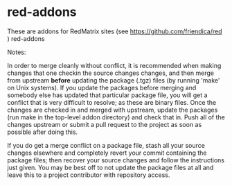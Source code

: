 red-addons
==========

These are addons for RedMatrix sites (see https://github.com/friendica/red )
red-addons

Notes:

In order to merge cleanly without conflict, it is recommended when making changes that one checkin the source changes changes, and then merge from upstream **before** updating the package (.tgz) files (by running 'make' on Unix systems). If you update the packages before merging and somebody else has updated that particular package file, you will get a conflict that is very difficult to resolve; as these are binary files. Once the changes are checked in and merged with upstream, update the packages (run make in the top-level addon directory) and check that in. Push all of the changes upstream or submit a pull request to the project as soon as possible after doing this.

If you do get a merge conflict on a package file, stash all your source changes elsewhere and completely revert your commit containing the package files; then recover your source changes and follow the instructions just given. You may be best off to not update the package files at all and leave this to a project contributor with repository access.   
